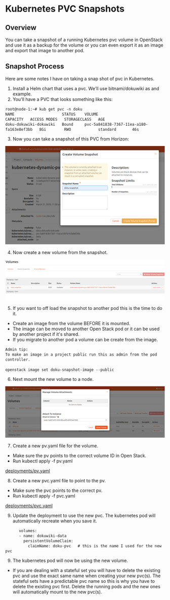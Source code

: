 # Kubernetes PVC Snapshots

## Overview

You can take a snapshot of a running Kubernetes pvc volume in OpenStack and use it as a backup for the volume or you can even export it as an
image and export that image to another pod.

## Snapshot Process

Here are some notes I have on taking a snap shot of pvc in Kubernetes.

1. Install a Helm chart that uses a pvc.  We'll use bitnami/dokuwiki as
and example.
2. You'll have a PVC that looks something like this:
```
root@node-1:~# kub get pvc -n doku
NAME                     STATUS    VOLUME                                     CAPACITY   ACCESS MODES   STORAGECLASS   AGE
doku-dokuwiki-dokuwiki   Bound     pvc-5a841838-7367-11ea-a180-fa163e8ef3bb   8Gi        RWO            standard       46s
```
3. Now you can take a snapshot of this PVC from Horizon:

![Diagram](diagrams/take-snapshot.png)

4. Now create a new volume from the snapshot.

![Diagram](diagrams/create-volume.png)

5. If you want to off load the snapshot to another pod this is the time to do it.

+ Create an image from the volume BEFORE it is mounted.
+ The image can be moved to another Open Stack pod or it can be used by
another project if it's shared.
+ If you migrate to another pod a volume can be create from the image.

```
Admin tip:
To make an image in a project public run this as admin from the pod controller.

openstack image set doku-snapshot-image --public

```

6. Next mount the new volume to a node.

![Diagram](diagrams/attach-vol.png)


7. Create a new pv.yaml file for the volume.

+ Make sure the pv points to the correct volume ID in Open Stack.
+ Run kubectl apply -f pv.yaml

[deployments/pv.yaml](deployments/pv.yaml)


8. Create a new pvc.yaml file to point to the pv.

+ Make sure the pvc points to the correct pv.
+ Run kubectl apply -f pvc.yaml

[deployments/pvc.yaml](deployments/pvc.yaml)


9. Update the deployment to use the new pvc.  The kubernetes pod will automatically recreate when you save it.

```
      volumes:
      - name: dokuwiki-data
        persistentVolumeClaim:
          claimName: doku-pvc   # this is the name I used for the new pvc

```

9. The kubernetes pod will now be using the new volume.

+ If you are dealing with a stateful set you will have to delete the existing pvc and use the exact
same name when creating your new pvc(s).  The stateful sets have a predictable pvc name so this is why you have to delete
the existing pvc first.  Delete the running pods and the new ones will automatically mount to the new pvc(s).
